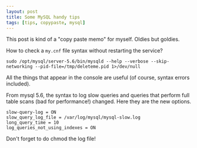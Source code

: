 ```yaml
---
layout: post
title: Some MySQL handy tips
tags: [tips, copypaste, mysql]
---
```


This post is kind of a "copy paste memo" for myself. Oldies but goldies.

How to check a `my.cnf` file syntax without restarting the service?

    sudo /opt/mysql/server-5.6/bin/mysqld --help --verbose --skip-networking --pid-file=/tmp/deleteme.pid 1>/dev/null

All the things that appear in the console are useful (of course, syntax errors included).

From mysql 5.6, the syntax to log slow queries and queries that perform full table scans (bad for performance!) changed. Here they are the new options.

    slow-query-log = ON
    slow_query_log_file = /var/log/mysql/mysql-slow.log
    long_query_time = 10
    log_queries_not_using_indexes = ON

Don't forget to do chmod the log file!
